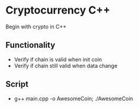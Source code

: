 # Cryptocurrency C++

Begin with crypto in C++

## Functionality

* Verify if chain is valid when init coin
* Verify if chain still valid when data change

## Script

- g++ main.cpp -o AwesomeCoin; ./AwesomeCoin
